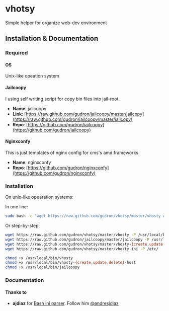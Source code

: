 # vhotsy

Simple helper for organize web-dev environment

## Installation & Documentation

### Required

#### OS

Unix-like opeation system

#### Jailcoopy
I using self writing script for copy bin files into jail-root.

- **Name**: jailcoopy
- **Link**: [https://raw.github.com/gudron/jailcoopy/master/jailcopy](https://raw.github.com/gudron/jailcoopy/master/jailcopy)
- **Repo**: [https://github.com/gudron/jailcoopy](https://github.com/gudron/jailcoopy)

#### Nginxconfy

This is just templates of nginx config for cms's amd frameworks.

- **Name**: nginxconfy
- **Repo**: [https://github.com/gudron/nginxconfy](https://github.com/gudron/nginxconfy)

### Installation

On unix-like opearation systems:

In one line:
```bash
sudo bash -c "wget https://raw.github.com/gudron/vhotsy/master/vhosty wget https://raw.github.com/gudron/jailcoopy/master/jailcoopy https://raw.github.com/gudron/vhotsy/master/vhosty-{create,update,delete}-host -P /usr/local/bin && wget https://raw.github.com/gudron/vhotsy/master/vhosty.conf -p /etc/ && chmod +x /usr/local/bin/vhosty && chmod +x /usr/local/bin/vhosty-{create,update,delete}-host && chmod +x /usr/local/bin/jailcoopy"
```

Or step-by-step:
```bash
wget https://raw.github.com/gudron/vhotsy/master/vhosty -P /usr/local/bin
wget https://raw.github.com/gudron/jailcoopy/master/jailcoopy -P /usr/local/bin
wget https://raw.github.com/gudron/vhotsy/master/vhosty-{create,update,delete}-host -P /usr/local/bin
wget https://raw.github.com/gudron/vhotsy/master/vhosty.ini -P /etc/

chmod +x /usr/local/bin/vhosty
chmod +x /usr/local/bin/vhosty-{create,update,delete}-host
chmod +x /usr/local/bin/jailcoopy
```

### Documentation

#### Thanks to

- **ajdiaz** for [Bash ini parser](http://ajdiaz.wordpress.com/2008/02/09/bash-ini-parser/). Follow him [@andresjdiaz](https://twitter.com/andresjdiaz)